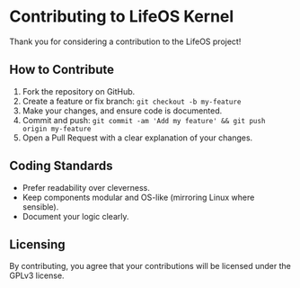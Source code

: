 Contributing to LifeOS Kernel
=============================

Thank you for considering a contribution to the LifeOS project!

How to Contribute
-----------------
1. Fork the repository on GitHub.
2. Create a feature or fix branch: `git checkout -b my-feature`
3. Make your changes, and ensure code is documented.
4. Commit and push: `git commit -am 'Add my feature' && git push origin my-feature`
5. Open a Pull Request with a clear explanation of your changes.

Coding Standards
----------------
- Prefer readability over cleverness.
- Keep components modular and OS-like (mirroring Linux where sensible).
- Document your logic clearly.

Licensing
---------
By contributing, you agree that your contributions will be licensed under the GPLv3 license.
